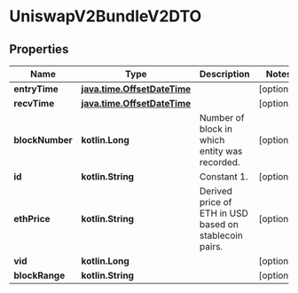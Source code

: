 
# UniswapV2BundleV2DTO

## Properties
Name | Type | Description | Notes
------------ | ------------- | ------------- | -------------
**entryTime** | [**java.time.OffsetDateTime**](java.time.OffsetDateTime.md) |  |  [optional]
**recvTime** | [**java.time.OffsetDateTime**](java.time.OffsetDateTime.md) |  |  [optional]
**blockNumber** | **kotlin.Long** | Number of block in which entity was recorded. |  [optional]
**id** | **kotlin.String** | Constant 1. |  [optional]
**ethPrice** | **kotlin.String** | Derived price of ETH in USD based on stablecoin pairs. |  [optional]
**vid** | **kotlin.Long** |  |  [optional]
**blockRange** | **kotlin.String** |  |  [optional]



